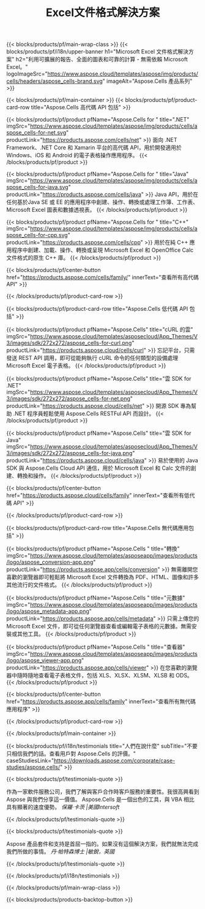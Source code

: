 ﻿---
title: Excel文件格式解決方案
weight: 7730
url: /zh-hant/
description: 使用高代碼或低代碼 API 或無代碼應用程序創建 Excel 文件操作應用程序，以查看比較檢查或轉換 Excel 文件。
---
{{< blocks/products/pf/main-wrap-class >}}
{{< blocks/products/pf/i18n/upper-banner h1="Microsoft Excel 文件格式解決方案" h2="利用可擴展的報告、全面的圖表和可靠的計算 - 無需依賴 Microsoft Excel。" logoImageSrc="https://www.aspose.cloud/templates/aspose/img/products/cells/headers/aspose_cells-brand.svg" imageAlt="Aspose.Cells 產品系列" >}}

{{< blocks/products/pf/main-container >}}
{{< blocks/products/pf/product-card-row title="Aspose.Cells 高代碼 API 包括" >}}

{{< blocks/products/pf/product pfName="Aspose.Cells for " title=".NET" imgSrc="https://www.aspose.cloud/templates/aspose/img/products/cells/aspose_cells-for-net.svg" productLink="https://products.aspose.com/cells/net" >}}
面向 .NET Framework、.NET Core 和 Xamarin 平台的高代碼 API，用於開發適用於 Windows、iOS 和 Android 的電子表格操作應用程序。
{{< /blocks/products/pf/product >}}

{{< blocks/products/pf/product pfName="Aspose.Cells for " title="Java" imgSrc="https://www.aspose.cloud/templates/aspose/img/products/cells/aspose_cells-for-java.svg" productLink="https://products.aspose.com/cells/java" >}}
Java API，用於在任何基於Java SE 或 EE 的應用程序中創建、操作、轉換或處理工作簿、工作表、Microsoft Excel 圖表和數據透視表。
{{< /blocks/products/pf/product >}}

{{< blocks/products/pf/product pfName="Aspose.Cells for " title="C++" imgSrc="https://www.aspose.cloud/templates/aspose/img/products/cells/aspose_cells-for-cpp.svg" productLink="https://products.aspose.com/cells/cpp" >}}
用於在純 C++ 應用程序中創建、加載、操作、轉換或呈現 Microsoft Excel 和 OpenOffice Calc 文件格式的原生 C++ 庫。
{{< /blocks/products/pf/product >}}

{{< blocks/products/pf/center-button href="https://products.aspose.com/cells/family/" innerText="查看所有高代碼 API" >}}

{{< /blocks/products/pf/product-card-row >}}

{{< blocks/products/pf/product-card-row title="Aspose.Cells 低代碼 API 包括" >}}

{{< blocks/products/pf/product pfName="Aspose.Cells" title="cURL 的雲" imgSrc="https://www.aspose.cloud/templates/asposecloud/App_Themes/V3/images/sdk/272x272/aspose_cells-for-curl.png" productLink="https://products.aspose.cloud/cells/curl" >}}
忘記平台，只需發送 REST API 調用，即可從能夠執行 cURL 命令的任何類型的設備處理 Microsoft Excel 電子表格。
{{< /blocks/products/pf/product >}}

{{< blocks/products/pf/product pfName="Aspose.Cells" title="雲 SDK for .NET" imgSrc="https://www.aspose.cloud/templates/asposecloud/App_Themes/V3/images/sdk/272x272/aspose_cells-for-net.png" productLink="https://products.aspose.cloud/cells/net" >}}
開源 SDK 專為幫助 .NET 程序員輕鬆使用 Aspose.Cells RESTFul API 而設計。
{{< /blocks/products/pf/product >}}

{{< blocks/products/pf/product pfName="Aspose.Cells" title="雲 SDK for Java" imgSrc="https://www.aspose.cloud/templates/asposecloud/App_Themes/V3/images/sdk/272x272/aspose_cells-for-java.png" productLink="https://products.aspose.cloud/cells/java" >}}
易於使用的 Java SDK 與 Aspose.Cells Cloud API 通信，用於 Microsoft Excel 和 Calc 文件的創建、轉換和操作。
{{< /blocks/products/pf/product >}}

{{< blocks/products/pf/center-button href="https://products.aspose.cloud/cells/family" innerText="查看所有低代碼 API" >}}

{{< /blocks/products/pf/product-card-row >}}

{{< blocks/products/pf/product-card-row title="Aspose.Cells 無代碼應用包括" >}}

{{< blocks/products/pf/product pfName="Aspose.Cells " title="轉換" imgSrc="https://www.aspose.cloud/templates/asposeapp/images/products/logo/aspose_conversion-app.png" productLink="https://products.aspose.app/cells/conversion" >}}
無需離開您喜歡的瀏覽器即可輕鬆將 Microsoft Excel 文件轉換為 PDF、HTML、圖像和許多其他流行的文件格式。
{{< /blocks/products/pf/product >}}

{{< blocks/products/pf/product pfName="Aspose.Cells " title="元數據" imgSrc="https://www.aspose.cloud/templates/asposeapp/images/products/logo/aspose_metadata-app.png" productLink="https://products.aspose.app/cells/metadata" >}}
只需上傳您的 Microsoft Excel 文件，即可從任何瀏覽器查看或編輯電子表格的元數據。無需安裝或其他工具。 
{{< /blocks/products/pf/product >}}

{{< blocks/products/pf/product pfName="Aspose.Cells " title="查看器" imgSrc="https://www.aspose.cloud/templates/asposeapp/images/products/logo/aspose_viewer-app.png" productLink="https://products.aspose.app/cells/viewer" >}}
在您喜歡的瀏覽器中隨時隨地查看電子表格文件，包括 XLS、XLSX、XLSM、XLSB 和 ODS。
{{< /blocks/products/pf/product >}}

{{< blocks/products/pf/center-button href="https://products.aspose.app/cells/family" innerText="查看所有無代碼應用程序" >}}

{{< /blocks/products/pf/product-card-row >}}

{{< /blocks/products/pf/main-container >}}

{{< blocks/products/pf/i18n/testimonials title="人們在說什麼" subTitle="不要只相信我們的話。查看用戶對 Aspose.Cells 的評價。" caseStudiesLink="https://downloads.aspose.com/corporate/case-studies/aspose.cells/" >}}

{{< blocks/products/pf/testimonials-quote >}}
<p class="first">
 作為一家軟件服務公司，我們了解與客戶合作時客戶服務的重要性。我很高興看到 Aspose 與我們分享這一價值。 Aspose.Cells 是一個出色的工具，與 VBA 相比具有顯著的速度優勢。
 <em>
  保羅·卡茨 |美國Intersoft
 </em>
</p>

{{< /blocks/products/pf/testimonials-quote >}}

{{< blocks/products/pf/testimonials-quote >}}
<p class="second">
 Aspose 產品套件和支持是首屈一指的。如果沒有這個解決方案，我們就無法完成我們所做的事情。
 <em>
  丹·帕特森博士 |敏銳，英國
 </em>
</p>

{{< /blocks/products/pf/testimonials-quote >}}

{{< /blocks/products/pf/i18n/testimonials >}}

{{< /blocks/products/pf/main-wrap-class >}}

{{< blocks/products/products-backtop-button >}}

